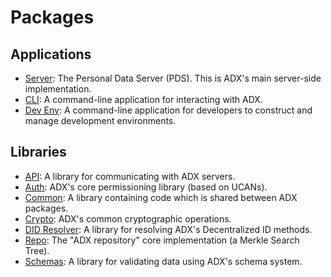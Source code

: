# Packages

## Applications

- [Server](./server): The Personal Data Server (PDS). This is ADX's main server-side implementation.
- [CLI](./cli): A command-line application for interacting with ADX.
- [Dev Env](./dev-env): A command-line application for developers to construct and manage development environments.

## Libraries

- [API](./api): A library for communicating with ADX servers.
- [Auth](./auth): ADX's core permissioning library (based on UCANs).
- [Common](./common): A library containing code which is shared between ADX packages.
- [Crypto](./crypto): ADX's common cryptographic operations.
- [DID Resolver](./did-resolver): A library for resolving ADX's Decentralized ID methods.
- [Repo](./repo): The "ADX repository" core implementation (a Merkle Search Tree).
- [Schemas](./schemas/): A library for validating data using ADX's schema system.
